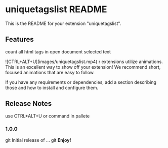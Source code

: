# uniquetagslist README

This is the README for your extension "uniquetagslist". 
## Features

count all html tags in open document selected text 

\!\[CTRL+ALT+U\]\(images/uniquetagslist.mp4\)
r extensions utilize animations. This is an excellent way to show off your extension! We recommend short, focused animations that are easy to follow.

If you have any requirements or dependencies, add a section describing those and how to install and configure them.

## Release Notes

use CTRL+ALT+U or command in pallete

### 1.0.0
git
Initial release of ...
git 
**Enjoy!**
